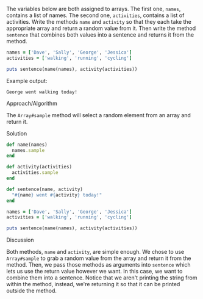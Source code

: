 The variables below are both assigned to arrays. The first one, `names`, contains a list of names. The second one, `activities`, contains a list of activities. Write the methods `name` and `activity` so that they each take the appropriate array and return a random value from it. Then write the method `sentence` that combines both values into a sentence and returns it from the method.

```ruby
names = ['Dave', 'Sally', 'George', 'Jessica']
activities = ['walking', 'running', 'cycling']

puts sentence(name(names), activity(activities))
```

Example output:

```
George went walking today!
```

Approach/Algorithm

The `Array#sample` method will select a random element from an array and return it.

Solution

```ruby
def name(names)
  names.sample
end

def activity(activities)
  activities.sample
end

def sentence(name, activity)
  "#{name} went #{activity} today!"
end

names = ['Dave', 'Sally', 'George', 'Jessica']
activities = ['walking', 'running', 'cycling']

puts sentence(name(names), activity(activities))
```

Discussion

Both methods, `name` and `activity`, are simple enough. We chose to use `Array#sample` to grab a random value from the array and return it from the method. Then, we pass those methods as arguments into `sentence` which lets us use the return value however we want. In this case, we want to combine them into a sentence. Notice that we aren't printing the string from within the method, instead, we're returning it so that it can be printed outside the method.
